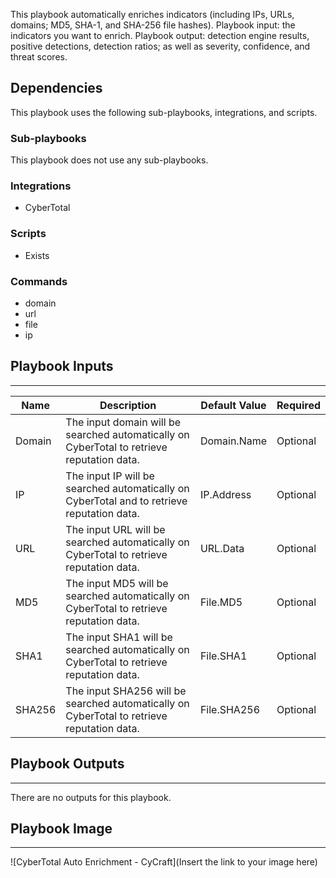 This playbook automatically enriches indicators (including IPs, URLs, domains; MD5, SHA-1, and SHA-256 file hashes). Playbook input: the indicators you want to enrich.  Playbook output: detection engine results, positive detections, detection ratios; as well as severity, confidence, and threat scores.

## Dependencies
This playbook uses the following sub-playbooks, integrations, and scripts.

### Sub-playbooks
This playbook does not use any sub-playbooks.

### Integrations
* CyberTotal

### Scripts
* Exists

### Commands
* domain
* url
* file
* ip

## Playbook Inputs
---

| **Name** | **Description** | **Default Value** | **Required** |
| --- | --- | --- | --- |
| Domain | The input domain will be searched automatically on CyberTotal to retrieve reputation data. | Domain.Name | Optional |
| IP | The input IP will be searched automatically on CyberTotal and to retrieve reputation data. | IP.Address | Optional |
| URL | The input URL will be searched automatically on CyberTotal to retrieve reputation data. | URL.Data | Optional |
| MD5 | The input MD5 will be searched automatically on CyberTotal to retrieve reputation data. | File.MD5 | Optional |
| SHA1 | The input SHA1 will be searched automatically on CyberTotal to retrieve reputation data. | File.SHA1 | Optional |
| SHA256 | The input SHA256 will be searched automatically on CyberTotal to retrieve reputation data. | File.SHA256 | Optional |

## Playbook Outputs
---
There are no outputs for this playbook.

## Playbook Image
---
![CyberTotal Auto Enrichment - CyCraft](Insert the link to your image here)